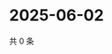 # 2025-06-02

共 0 条

<!-- BEGIN ZHIHUQUESTIONS -->
<!-- 最后更新时间 Mon Jun 02 2025 14:17:46 GMT+0800 (China Standard Time) -->

<!-- END ZHIHUQUESTIONS -->
